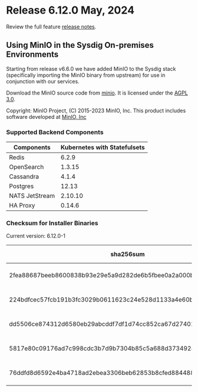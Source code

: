 Release 6.12.0 May, 2024
===

Review the full feature [release notes](https://docs.sysdig.com/en/sysdig-on-premises-release-notes.html).

## Using MinIO in the Sysdig On-premises Environments

Starting from release v6.6.0 we have added MinIO to the Sysdig stack (specifically importing the MinIO binary from upstream) for use in conjunction with our services.

Download the MinIO source code from [minio](https://github.com/minio/minio). It is licensed under the [AGPL 3.0](https://github.com/minio/minio/blob/master/LICENSE).

Copyright: MinIO Project, (C) 2015-2023 MinIO, Inc. This product includes software developed at [MinIO, Inc](https://min.io/)

### Supported Backend Components

| **Components** | **Kubernetes with Statefulsets** |
|---|---|
| Redis                      | 6.2.9 |
| OpenSearch                 | 1.3.15 |
| Cassandra                  | 4.1.4 |
| Postgres                   | 12.13 |
| NATS JetStream             | 2.10.10 |
| HA Proxy                   | 0.14.6 |


### Checksum for Installer Binaries

Current version: 6.12.0-1

| **sha256sum** | **Installer binary** |
|---|---|
| 2fea88687beeb8600838b93e29e5a9d282de6b5fbee0a2a000b75eaa63cec505 | installer-darwin-amd64 |
| 224bdfcec57fcb191b3fc3029b0611623c24e528d1133a4e60b426b97f40e2ee | installer-darwin-arm64 |
| dd5506ce874312d6580eb29abcddf7df1d74cc852ca67d27401ba3877807670b | installer-linux-amd64 |
| 5817e80c09176ad7c998cdc3b7d9b7304b85c5a688d3734928dcb3bba4b03c42 | installer-linux-arm |
| 76ddfd8d6592e4ba4718ad2ebea3306beb62853b8cfed8844889c046be4aee7b | installer-linux-arm64 |
